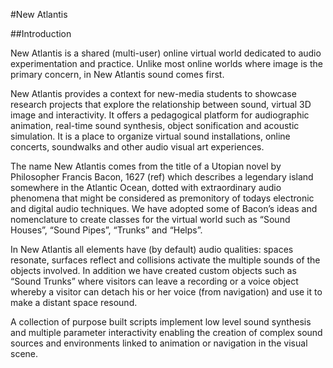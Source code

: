 #New Atlantis
 
##Introduction
 
New Atlantis is a shared (multi-user) online virtual world dedicated to audio experimentation and practice. Unlike most online worlds where image is the primary concern, in New Atlantis sound comes first.
 
New Atlantis provides a context for new-media students to showcase research projects that explore the relationship between sound, virtual 3D image and interactivity. It offers a pedagogical platform for audiographic animation, real-time sound synthesis, object sonification and acoustic simulation. It is  a place to organize virtual sound installations, online concerts, soundwalks and other audio visual art experiences.
 
The name New Atlantis comes from the title of a Utopian novel by Philosopher Francis Bacon, 1627 (ref) which describes a legendary island somewhere in the Atlantic Ocean, dotted with extraordinary audio phenomena that might be considered as premonitory of todays electronic and digital audio techniques. We have adopted some of Bacon’s ideas and nomenclature to create classes for the virtual world such as “Sound Houses”, “Sound Pipes”, “Trunks” and “Helps”.
 
In New Atlantis all elements have (by default) audio qualities: spaces resonate, surfaces reflect and collisions activate the multiple sounds of the objects involved. In addition we have created custom objects such as “Sound Trunks” where visitors can leave a recording or a voice object whereby a visitor can detach his or her voice (from navigation) and use it to make a distant space resound.
 
A collection of purpose built scripts implement low level sound synthesis and multiple parameter interactivity enabling the creation of complex sound sources and environments linked to animation or navigation in the visual scene.   
